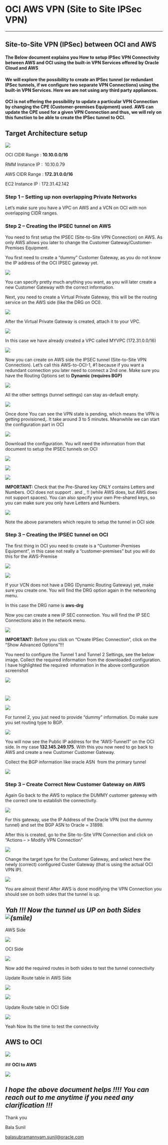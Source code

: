 # OCI AWS VPN (Site to Site IPSec VPN)
  ----------------------------------

## **Site-to-Site VPN (IPSec) between OCI and AWS**
#### **The Below document explains you How to setup IPSec VPN Connectivity between AWS and OCI using the built-in VPN Services offered by Oracle Cloud and AWS**
#### **We will explore the possibility to create an IPSec tunnel (or redundant IPSec tunnels, if we configure two separate VPN Connections) using the built-in VPN Services. Here we are not using any third party appliances.** 
#### **OCI is not offering the possibility to update a particular VPN Connection by changing the CPE (Customer-premises Equipment) used. AWS can update the CPE used for a given VPN Connection and thus, we will rely on this function to be able to create the IPSec tunnel to OCI.**

## **Target Architecture setup**
![](images/Aspose.Words.61b6ff88-406a-4ef3-92e1-d4a4123eb8fe.001.png)

OCI CIDR Range : **10.10.0.0/16**

RMM Instance IP :  10.10.0.79

AWS CIDR Range : **172.31.0.0/16**

EC2 Instance IP : 172.31.42.142

### **Step 1 – Setting up non overlapping Private Networks**
Let’s make sure you have a VPC on AWS and a VCN on OCI with non overlapping CIDR ranges.

### **Step 2 – Creating the IPSEC tunnel on AWS**

You need to first setup the IPSEC (Site-to-Site VPN Connection) on AWS. As only AWS allows you later to change the Customer Gateway/Customer-Premises Equipment.

You first need to create a “dummy” Customer Gateway, as you do not know the IP address of the OCI IPSEC gateway yet.

![](images/Aspose.Words.61b6ff88-406a-4ef3-92e1-d4a4123eb8fe.002.png)

You can specify pretty much anything you want, as you will later create a new Customer Gateway with the correct information.

Next, you need to create a Virtual Private Gateway, this will be the routing service on the AWS side (like the DRG on OCI).

![](images/Aspose.Words.61b6ff88-406a-4ef3-92e1-d4a4123eb8fe.002.png)

After the Virtual Private Gateway is created, attach it to your VPC.

![](images/Aspose.Words.61b6ff88-406a-4ef3-92e1-d4a4123eb8fe.002.png)

In this case we have already created a VPC called MYVPC (172.31.0.0/16)

![](images/Aspose.Words.61b6ff88-406a-4ef3-92e1-d4a4123eb8fe.002.png)

Now you can create on AWS side the IPSEC tunnel (Site-to-Site VPN Connection). Let’s call this AWS-to-OCI-1, #1 because if you want a redundant connection you later need to connect a 2nd one. Make sure you have the Routing Options set to **Dynamic (requires BGP)**

![](images/Aspose.Words.61b6ff88-406a-4ef3-92e1-d4a4123eb8fe.002.png)

All the other settings (tunnel settings) can stay as-default empty.

![](images/Aspose.Words.61b6ff88-406a-4ef3-92e1-d4a4123eb8fe.002.png)

Once done You can see the VPN state is pending, which means the VPN is getting provisioned,. It take around 3 to 5 minutes. Meanwhile we can start the configuration part in OCI

![](images/Aspose.Words.61b6ff88-406a-4ef3-92e1-d4a4123eb8fe.002.png)

Download the configuration. You will need the information from that document to setup the IPSEC tunnels on OCI

![](images/Aspose.Words.61b6ff88-406a-4ef3-92e1-d4a4123eb8fe.003.png)

![](images/Aspose.Words.61b6ff88-406a-4ef3-92e1-d4a4123eb8fe.004.png)


![](images/Aspose.Words.61b6ff88-406a-4ef3-92e1-d4a4123eb8fe.005.png)

**IMPORTANT:** Check that the Pre-Shared key ONLY contains Letters and Numbers. OCI does not support . and \_ !! (while AWS does, but AWS does not support spaces). You can also specify your own Pre-shared keys, so you can make sure you only have Letters and Numbers.


![](images/Aspose.Words.61b6ff88-406a-4ef3-92e1-d4a4123eb8fe.006.png)

Note the above parameters which require to setup the tunnel in OCI side

### **Step 3 – Creating the IPSEC tunnel on OCI**
The first thing in OCI you need to create is a “Customer-Premises Equipment”, in this case not really a “customer-premises” but you will do this for the AWS-Premise

![](images/Aspose.Words.61b6ff88-406a-4ef3-92e1-d4a4123eb8fe.002.png)

![](images/Aspose.Words.61b6ff88-406a-4ef3-92e1-d4a4123eb8fe.002.png)

If your VCN does not have a DRG (Dynamic Routing Gateway) yet, make sure you create one. You will find the DRG option again in the networking menu.

In this case the DRG name is **aws-drg**

Now you can create a new IP SEC connection. You will find the IP SEC Connections also in the network menu.

![](images/Aspose.Words.61b6ff88-406a-4ef3-92e1-d4a4123eb8fe.002.png)

**IMPORTANT:** Before you click on “Create IPSec Connection”, click on the “Show Advanced Options”!!!

You need to configure the Tunnel 1 and Tunnel 2 Settings, see the below image. Collect the required information from the downloaded configuration. I have highlighted the required  information in the above configuration screenshot 

![](images/Aspose.Words.61b6ff88-406a-4ef3-92e1-d4a4123eb8fe.002.png)

`                                                                                                                                            `![](images/Aspose.Words.61b6ff88-406a-4ef3-92e1-d4a4123eb8fe.006.png)

![](images/Aspose.Words.61b6ff88-406a-4ef3-92e1-d4a4123eb8fe.002.png)

For tunnel 2, you just need to provide “dummy” information. Do make sure you set routing type to BGP.

![](images/Aspose.Words.61b6ff88-406a-4ef3-92e1-d4a4123eb8fe.007.png)

You will now see the Public IP address for the “AWS-Tunnel1” on the OCI side. In my case **132.145.249.175**. With this you now need to go back to AWS and create a new Customer Customer Gateway.

Collect the BGP information like oracle ASN  from the primary tunnel 

![](images/Aspose.Words.61b6ff88-406a-4ef3-92e1-d4a4123eb8fe.008.png)

### **Step 3 – Create Correct New Customer Gateway on AWS**

Again Go back to the AWS to replace the DUMMY customer gateway with the correct one to establish the connectivity. 

![](images/Aspose.Words.61b6ff88-406a-4ef3-92e1-d4a4123eb8fe.002.png)

For this gateway, use the IP Address of the Oracle VPN (not the dummy tunnel) and set the BGP ASN to Oracle = 31898.

After this is created, go to the Site-to-Site VPN Connection and click on “Actions – > Modify VPN Connection”

![](images/Aspose.Words.61b6ff88-406a-4ef3-92e1-d4a4123eb8fe.002.png)

Change the target type for the Customer Gateway, and select here the newly (correct) configured Custer Gateway (that is using the actual OCI VPN IP).

![](images/Aspose.Words.61b6ff88-406a-4ef3-92e1-d4a4123eb8fe.002.png)

You are almost there! After AWS is done modifying the VPN Connection you should see on both sides that the tunnel is up.

## ***Yah !!! Now the tunnel us UP on both Sides ![(smile)](images/Aspose.Words.61b6ff88-406a-4ef3-92e1-d4a4123eb8fe.009.png)*** 

AWS Side

![](images/Aspose.Words.61b6ff88-406a-4ef3-92e1-d4a4123eb8fe.002.png)

OCI Side

![](images/Aspose.Words.61b6ff88-406a-4ef3-92e1-d4a4123eb8fe.002.png)

Now add the required routes in both sides to test the tunnel connectivity

Update Route table in AWS Side

![](images/Aspose.Words.61b6ff88-406a-4ef3-92e1-d4a4123eb8fe.002.png)

![](images/Aspose.Words.61b6ff88-406a-4ef3-92e1-d4a4123eb8fe.010.png) 

Update Route table in OCI Side

![](images/Aspose.Words.61b6ff88-406a-4ef3-92e1-d4a4123eb8fe.002.png)

Yeah Now Its the time to test the connectivity

## **AWS to OCI** 

![](images/Aspose.Words.61b6ff88-406a-4ef3-92e1-d4a4123eb8fe.011.png)  


## **OCI to AWS**

![](images/Aspose.Words.61b6ff88-406a-4ef3-92e1-d4a4123eb8fe.012.png)


## ***I hope the above document helps !!!! You can reach out to me anytime if you need any clarification !!!***

Thank you 

Bala Sunil

balasubramannyam.sunil@oracle.com




